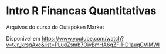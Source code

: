 # Intro R Financas Quantitativas

 Arquivos do curso do Outspoken Market
 
 Disponivel em https://www.youtube.com/watch?v=tJr_krsgAxc&list=PLudZsmb7OiyBmHA6gZFi1-D1auqCVIMWl
